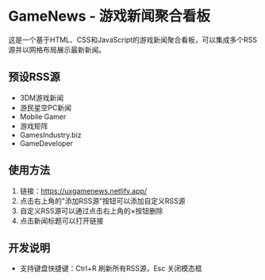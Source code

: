 # GameNews - 游戏新闻聚合看板

这是一个基于HTML、CSS和JavaScript的游戏新闻聚合看板，可以集成多个RSS源并以网格布局展示最新新闻。

## 预设RSS源

- 3DM游戏新闻
- 游民星空PC新闻
- Mobile Gamer
- 游戏矩阵
- GamesIndustry.biz
- GameDeveloper

## 使用方法

1. 链接：https://uxgamenews.netlify.app/
2. 点击右上角的"添加RSS源"按钮可以添加自定义RSS源
3. 自定义RSS源可以通过点击右上角的×按钮删除
4. 点击新闻标题可以打开链接

## 开发说明

- 支持键盘快捷键：Ctrl+R 刷新所有RSS源，Esc 关闭模态框

